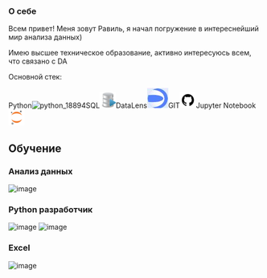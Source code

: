 ### О себе
Всем привет! Меня зовут Равиль, я начал погружение в интереснейший мир анализа данных)

Имею высшее техническое образование, активно интересуюсь всем, что связано с DA

Основной стек: 

Python![python_18894](https://github.com/Ravil888/Ravil888/assets/114027893/28170af9-1e40-45c0-95d7-5269886df9d8)SQL![sql_1526.png](https://github.com/Ravil888/for-images/blob/main/sql_racer_gamedatabase_sql_1526.png)DataLens![](https://github.com/Ravil888/for-images/blob/main/%D0%AF%D0%BD%D0%B4%D0%B5%D0%BA%D1%81_Datalens.JPG)GIT![github_git_icon_145985](https://github.com/Ravil888/for-images/blob/main/github_git_icon_145985.png)Jupyter Notebook![jupyter_icon_130494](https://github.com/Ravil888/for-images/blob/main/file_type_jupyter_icon_130494.png)

## Обучение
### Анализ данных
![image](https://github.com/Ravil888/Ravil888/assets/114027893/ea888178-faec-46fb-9d9c-48bef77a3c1d)

### Python разработчик
![image](https://github.com/Ravil888/Ravil888/assets/114027893/be2fb53c-45c8-41b7-a631-438ba09f6f66)
![image](https://github.com/Ravil888/Ravil888/assets/114027893/b6fbf6fe-cd6c-45db-9e35-0e2301730d5c)

### Excel
![image](https://github.com/Ravil888/Ravil888/assets/114027893/27c28381-db9b-4e37-aea5-0bd57baa0293)




